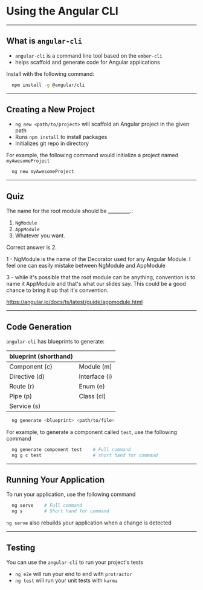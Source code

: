<!-- .slide: data-background="./images/title-slide.jpg" -->
# Using the Angular CLI

---

## What is `angular-cli`

- `angular-cli` is a command line tool based on the `ember-cli`
- helps scaffold and generate code for Angular applications

Install with the following command:
```bash
  npm install -g @angular/cli
```

---

## Creating a New Project

- `ng new <path/to/project>` will scaffold an Angular project in the given path
- Runs `npm install` to install packages
- Initializes git repo in directory

For example, the following command would initialize a project named `myAwesomeProject`
```bash
  ng new myAwesomeProject
```

---

## Quiz

The name for the root module should be _________.:

1. `NgModule`
1. `AppModule`
1. Whatever you want.

<aside class="notes">

Correct answer is 2.

1 - NgModule is the name of the Decorator used for any Angular Module.
I feel one can easily mistake between NgModule and AppModule

3 - while it's possible that the root module can be anything,
convention is to name it AppModule and that's what our slides say.
This could be a good chance to bring it up that it's convention.

<https://angular.io/docs/ts/latest/guide/appmodule.html>

</aside>

---

## Code Generation

`angular-cli` has blueprints to generate:

|blueprint (shorthand)|                     |
|---------------------|---------------------|
| Component (c)       | Module    (m)       |
| Directive (d)       | Interface (i)       |
| Route     (r)       | Enum      (e)       |
| Pipe      (p)       | Class     (cl)      |
| Service   (s)       |                     |

```bash
  ng generate <blueprint> <path/to/file>
```
For example, to generate a component called `test`, use the following command

```bash
  ng generate component test    # Full command
  ng g c test                   # short hand for command
```

---

## Running Your Application

To run your application, use the following command
```bash
  ng serve    # Full command
  ng s        # Short hand for command
```
`ng serve` also rebuilds your application when a change is detected

---

## Testing

You can use the `angular-cli` to run your project's tests

- `ng e2e` will run your end to end with `protractor`
- `ng test` will run your unit tests with `karma`
